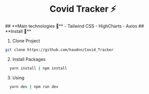 <h1 align='center'><strong>Covid Tracker ⚡</strong></h1>
## **Main technologies 📝**
- Tailwind CSS
- HighCharts
- Axios
## **Install 🔨**

1. Clone Project
  ```sh
  git clone https://github.com/haudnn/Covid_Tracker
  ```
2. Install Packages

```sh
  yarn install | npm install
```
3. Using

```sh
  yarn dev | npm run dev
```
